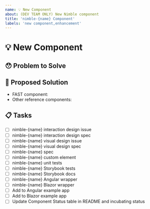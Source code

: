 ```yaml
---
name: 💡 New Component
about: (DEV TEAM ONLY) New Nimble component
title: 'nimble-{name} Component'
labels: 'new component,enhancement'
---
```


# 💡 New Component

## 😯 Problem to Solve

<!-- List any clients/contacts that specifically need this component, or note that the component just adds general utility. -->

## 💁 Proposed Solution

- FAST component: <!-- e.g. https://explore.fast.design/components/fast-button -->
- Other reference components: <!-- e.g. https://material.angular.io/components/button/overview -->

<!-- List any requirements/features beyond what is provided by the FAST component. -->

## 📋 Tasks

<!-- Refer to https://github.com/ni/nimble/blob/main/packages/nimble-components/CONTRIBUTING.md for details -->

- [ ] nimble-{name} interaction design issue
- [ ] nimble-{name} interaction design spec
- [ ] nimble-{name} visual design issue
- [ ] nimble-{name} visual design spec
- [ ] nimble-{name} spec
- [ ] nimble-{name} custom element
- [ ] nimble-{name} unit tests
- [ ] nimble-{name} Storybook tests
- [ ] nimble-{name} Storybook docs
- [ ] nimble-{name} Angular wrapper
- [ ] nimble-{name} Blazor wrapper
- [ ] Add to Angular example app
- [ ] Add to Blazor example app
- [ ] Update Component Status table in README and incubating status
